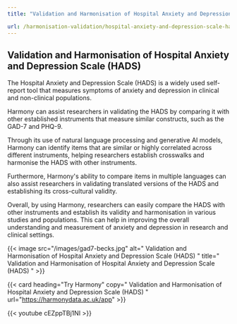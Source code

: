 ```yaml
---
title: "Validation and Harmonisation of Hospital Anxiety and Depression Scale (HADS)"

url: /harmonisation-validation/hospital-anxiety-and-depression-scale-hads
---
```


## Validation and Harmonisation of Hospital Anxiety and Depression Scale (HADS)

The Hospital Anxiety and Depression Scale (HADS) is a widely used self-report tool that measures symptoms of anxiety and depression in clinical and non-clinical populations.

Harmony can assist researchers in validating the HADS by comparing it with other established instruments that measure similar constructs, such as the GAD-7 and PHQ-9.

Through its use of natural language processing and generative AI models, Harmony can identify items that are similar or highly correlated across different instruments, helping researchers establish crosswalks and harmonise the HADS with other instruments.

Furthermore, Harmony's ability to compare items in multiple languages can also assist researchers in validating translated versions of the HADS and establishing its cross-cultural validity.

Overall, by using Harmony, researchers can easily compare the HADS with other instruments and establish its validity and harmonisation in various studies and populations. This can help in improving the overall understanding and measurement of anxiety and depression in research and clinical settings.


{{< image src="/images/gad7-becks.jpg" alt=" Validation and Harmonisation of Hospital Anxiety and Depression Scale (HADS) " title=" Validation and Harmonisation of Hospital Anxiety and Depression Scale (HADS) " >}}

{{< card heading="Try Harmony" copy=" Validation and Harmonisation of Hospital Anxiety and Depression Scale (HADS) " url="https://harmonydata.ac.uk/app" >}}

{{< youtube cEZppTBj1NI >}}




